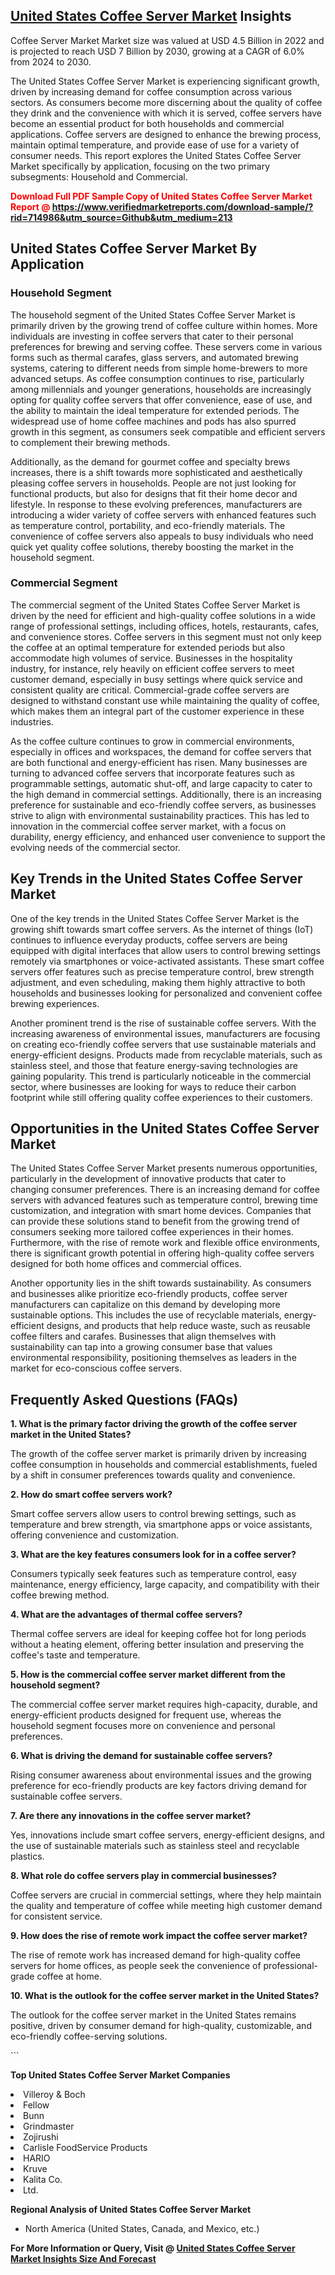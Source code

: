 <h2><a href="https://www.verifiedmarketreports.com/download-sample/?rid=714986&amp;utm_source=Github&amp;utm_medium=213" target="_blank">United States Coffee Server Market</a> Insights</h2><p>Coffee Server Market Market size was valued at USD 4.5 Billion in 2022 and is projected to reach USD 7 Billion by 2030, growing at a CAGR of 6.0% from 2024 to 2030.</p><p><p>The United States Coffee Server Market is experiencing significant growth, driven by increasing demand for coffee consumption across various sectors. As consumers become more discerning about the quality of coffee they drink and the convenience with which it is served, coffee servers have become an essential product for both households and commercial applications. Coffee servers are designed to enhance the brewing process, maintain optimal temperature, and provide ease of use for a variety of consumer needs. This report explores the United States Coffee Server Market specifically by application, focusing on the two primary subsegments: Household and Commercial. <strong><p><span class=""><span style="color: #ff0000;"><strong>Download Full PDF Sample Copy of United States Coffee Server Market Report</strong> @ </span><a href="https://www.verifiedmarketreports.com/download-sample/?rid=714986&amp;utm_source=Github&amp;utm_medium=213" target="_blank">https://www.verifiedmarketreports.com/download-sample/?rid=714986&amp;utm_source=Github&amp;utm_medium=213</a></span></p></strong></p><h2>United States Coffee Server Market By Application</h2><h3>Household Segment</h3><p>The household segment of the United States Coffee Server Market is primarily driven by the growing trend of coffee culture within homes. More individuals are investing in coffee servers that cater to their personal preferences for brewing and serving coffee. These servers come in various forms such as thermal carafes, glass servers, and automated brewing systems, catering to different needs from simple home-brewers to more advanced setups. As coffee consumption continues to rise, particularly among millennials and younger generations, households are increasingly opting for quality coffee servers that offer convenience, ease of use, and the ability to maintain the ideal temperature for extended periods. The widespread use of home coffee machines and pods has also spurred growth in this segment, as consumers seek compatible and efficient servers to complement their brewing methods.<p>Additionally, as the demand for gourmet coffee and specialty brews increases, there is a shift towards more sophisticated and aesthetically pleasing coffee servers in households. People are not just looking for functional products, but also for designs that fit their home decor and lifestyle. In response to these evolving preferences, manufacturers are introducing a wider variety of coffee servers with enhanced features such as temperature control, portability, and eco-friendly materials. The convenience of coffee servers also appeals to busy individuals who need quick yet quality coffee solutions, thereby boosting the market in the household segment.</p><h3>Commercial Segment</h3><p>The commercial segment of the United States Coffee Server Market is driven by the need for efficient and high-quality coffee solutions in a wide range of professional settings, including offices, hotels, restaurants, cafes, and convenience stores. Coffee servers in this segment must not only keep the coffee at an optimal temperature for extended periods but also accommodate high volumes of service. Businesses in the hospitality industry, for instance, rely heavily on efficient coffee servers to meet customer demand, especially in busy settings where quick service and consistent quality are critical. Commercial-grade coffee servers are designed to withstand constant use while maintaining the quality of coffee, which makes them an integral part of the customer experience in these industries.<p>As the coffee culture continues to grow in commercial environments, especially in offices and workspaces, the demand for coffee servers that are both functional and energy-efficient has risen. Many businesses are turning to advanced coffee servers that incorporate features such as programmable settings, automatic shut-off, and large capacity to cater to the high demand in commercial settings. Additionally, there is an increasing preference for sustainable and eco-friendly coffee servers, as businesses strive to align with environmental sustainability practices. This has led to innovation in the commercial coffee server market, with a focus on durability, energy efficiency, and enhanced user convenience to support the evolving needs of the commercial sector.</p><h2>Key Trends in the United States Coffee Server Market</h2><p>One of the key trends in the United States Coffee Server Market is the growing shift towards smart coffee servers. As the internet of things (IoT) continues to influence everyday products, coffee servers are being equipped with digital interfaces that allow users to control brewing settings remotely via smartphones or voice-activated assistants. These smart coffee servers offer features such as precise temperature control, brew strength adjustment, and even scheduling, making them highly attractive to both households and businesses looking for personalized and convenient coffee brewing experiences.</p><p>Another prominent trend is the rise of sustainable coffee servers. With the increasing awareness of environmental issues, manufacturers are focusing on creating eco-friendly coffee servers that use sustainable materials and energy-efficient designs. Products made from recyclable materials, such as stainless steel, and those that feature energy-saving technologies are gaining popularity. This trend is particularly noticeable in the commercial sector, where businesses are looking for ways to reduce their carbon footprint while still offering quality coffee experiences to their customers.</p><h2>Opportunities in the United States Coffee Server Market</h2><p>The United States Coffee Server Market presents numerous opportunities, particularly in the development of innovative products that cater to changing consumer preferences. There is an increasing demand for coffee servers with advanced features such as temperature control, brewing time customization, and integration with smart home devices. Companies that can provide these solutions stand to benefit from the growing trend of consumers seeking more tailored coffee experiences in their homes. Furthermore, with the rise of remote work and flexible office environments, there is significant growth potential in offering high-quality coffee servers designed for both home offices and commercial offices.</p><p>Another opportunity lies in the shift towards sustainability. As consumers and businesses alike prioritize eco-friendly products, coffee server manufacturers can capitalize on this demand by developing more sustainable options. This includes the use of recyclable materials, energy-efficient designs, and products that help reduce waste, such as reusable coffee filters and carafes. Businesses that align themselves with sustainability can tap into a growing consumer base that values environmental responsibility, positioning themselves as leaders in the market for eco-conscious coffee servers.</p><h2>Frequently Asked Questions (FAQs)</h2><p><strong>1. What is the primary factor driving the growth of the coffee server market in the United States?</strong></p><p>The growth of the coffee server market is primarily driven by increasing coffee consumption in households and commercial establishments, fueled by a shift in consumer preferences towards quality and convenience.</p><p><strong>2. How do smart coffee servers work?</strong></p><p>Smart coffee servers allow users to control brewing settings, such as temperature and brew strength, via smartphone apps or voice assistants, offering convenience and customization.</p><p><strong>3. What are the key features consumers look for in a coffee server?</strong></p><p>Consumers typically seek features such as temperature control, easy maintenance, energy efficiency, large capacity, and compatibility with their coffee brewing method.</p><p><strong>4. What are the advantages of thermal coffee servers?</strong></p><p>Thermal coffee servers are ideal for keeping coffee hot for long periods without a heating element, offering better insulation and preserving the coffee's taste and temperature.</p><p><strong>5. How is the commercial coffee server market different from the household segment?</strong></p><p>The commercial coffee server market requires high-capacity, durable, and energy-efficient products designed for frequent use, whereas the household segment focuses more on convenience and personal preferences.</p><p><strong>6. What is driving the demand for sustainable coffee servers?</strong></p><p>Rising consumer awareness about environmental issues and the growing preference for eco-friendly products are key factors driving demand for sustainable coffee servers.</p><p><strong>7. Are there any innovations in the coffee server market?</strong></p><p>Yes, innovations include smart coffee servers, energy-efficient designs, and the use of sustainable materials such as stainless steel and recyclable plastics.</p><p><strong>8. What role do coffee servers play in commercial businesses?</strong></p><p>Coffee servers are crucial in commercial settings, where they help maintain the quality and temperature of coffee while meeting high customer demand for consistent service.</p><p><strong>9. How does the rise of remote work impact the coffee server market?</strong></p><p>The rise of remote work has increased demand for high-quality coffee servers for home offices, as people seek the convenience of professional-grade coffee at home.</p><p><strong>10. What is the outlook for the coffee server market in the United States?</strong></p><p>The outlook for the coffee server market in the United States remains positive, driven by consumer demand for high-quality, customizable, and eco-friendly coffee-serving solutions.</p>```</p><p><strong>Top United States Coffee Server Market Companies</strong></p><div data-test-id=""><p><li>Villeroy & Boch</li><li> Fellow</li><li> Bunn</li><li> Grindmaster</li><li> Zojirushi</li><li> Carlisle FoodService Products</li><li> HARIO</li><li> Kruve</li><li> Kalita Co.</li><li> Ltd.</li></p><div><strong>Regional Analysis of&nbsp;United States Coffee Server Market</strong></div><ul><li dir="ltr"><p dir="ltr">North America&nbsp;(United States, Canada, and Mexico, etc.)</p></li></ul><p><strong>For More Information or Query, Visit @&nbsp;</strong><strong><a href="https://www.verifiedmarketreports.com/product/coffee-server-market/?utm_source=Github&amp;utm_medium=213" target="_blank">United States Coffee Server Market Insights Size And Forecast</a></strong></p></div>
